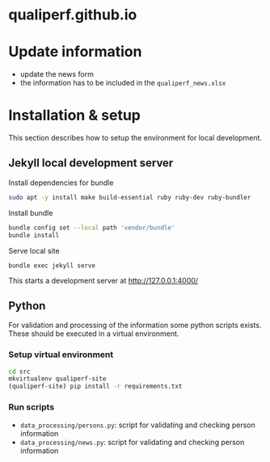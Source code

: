 # qualiperf.github.io

# Update information
- update the news form
- the information has to be included in the `qualiperf_news.xlsx`

# Installation & setup
This section describes how to setup the environment for local development.

## Jekyll local development server
Install dependencies for bundle
```bash
sudo apt -y install make build-essential ruby ruby-dev ruby-bundler
```

Install bundle
```bash
bundle config set --local path 'vendor/bundle'
bundle install
```

Serve local site
```
bundle exec jekyll serve
```
This starts a development server at http://127.0.0.1:4000/


## Python
For validation and processing of the information some python scripts exists.
These should be executed in a virtual environment.

### Setup virtual environment
```bash
cd src
mkvirtualenv qualiperf-site
(qualiperf-site) pip install -r requirements.txt
```

### Run scripts
- `data_processing/persons.py`: script for validating and checking person information
- `data_processing/news.py`: script for validating and checking person information


